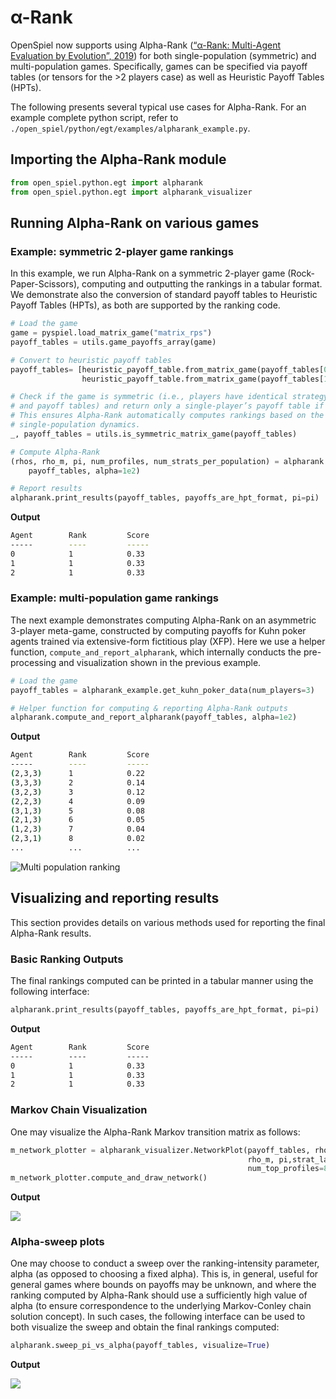 # α-Rank

OpenSpiel now supports using Alpha-Rank
([“α-Rank: Multi-Agent Evaluation by Evolution”, 2019](https://www.nature.com/articles/s41598-019-45619-9))
for both single-population (symmetric) and multi-population games. Specifically,
games can be specified via payoff tables (or tensors for the >2 players case) as
well as Heuristic Payoff Tables (HPTs).

The following presents several typical use cases for Alpha-Rank. For an example
complete python script, refer to
`./open_spiel/python/egt/examples/alpharank_example.py`.

## Importing the Alpha-Rank module

```python
from open_spiel.python.egt import alpharank
from open_spiel.python.egt import alpharank_visualizer
```

## Running Alpha-Rank on various games

### Example: symmetric 2-player game rankings

In this example, we run Alpha-Rank on a symmetric 2-player game
(Rock-Paper-Scissors), computing and outputting the rankings in a tabular
format. We demonstrate also the conversion of standard payoff tables to
Heuristic Payoff Tables (HPTs), as both are supported by the ranking code.

```python
# Load the game
game = pyspiel.load_matrix_game("matrix_rps")
payoff_tables = utils.game_payoffs_array(game)

# Convert to heuristic payoff tables
payoff_tables= [heuristic_payoff_table.from_matrix_game(payoff_tables[0]),
                heuristic_payoff_table.from_matrix_game(payoff_tables[1].T)]

# Check if the game is symmetric (i.e., players have identical strategy sets
# and payoff tables) and return only a single-player’s payoff table if so.
# This ensures Alpha-Rank automatically computes rankings based on the
# single-population dynamics.
_, payoff_tables = utils.is_symmetric_matrix_game(payoff_tables)

# Compute Alpha-Rank
(rhos, rho_m, pi, num_profiles, num_strats_per_population) = alpharank.compute(
    payoff_tables, alpha=1e2)

# Report results
alpharank.print_results(payoff_tables, payoffs_are_hpt_format, pi=pi)
```

**Output**

```bash
Agent        Rank         Score
-----        ----         -----
0            1            0.33
1            1            0.33
2            1            0.33
```

### Example: multi-population game rankings

The next example demonstrates computing Alpha-Rank on an asymmetric 3-player
meta-game, constructed by computing payoffs for Kuhn poker agents trained via
extensive-form fictitious play (XFP). Here we use a helper function,
`compute_and_report_alpharank`, which internally conducts the pre-processing and
visualization shown in the previous example.

```python
# Load the game
payoff_tables = alpharank_example.get_kuhn_poker_data(num_players=3)

# Helper function for computing & reporting Alpha-Rank outputs
alpharank.compute_and_report_alpharank(payoff_tables, alpha=1e2)
```

**Output**

```bash
Agent        Rank         Score
-----        ----         -----
(2,3,3)      1            0.22
(3,3,3)      2            0.14
(3,2,3)      3            0.12
(2,2,3)      4            0.09
(3,1,3)      5            0.08
(2,1,3)      6            0.05
(1,2,3)      7            0.04
(2,3,1)      8            0.02
...          ...          ...
```

![](_static/example_multi_population_game_rankings.png "Multi population ranking")

## Visualizing and reporting results

This section provides details on various methods used for reporting the final
Alpha-Rank results.

### Basic Ranking Outputs

The final rankings computed can be printed in a tabular manner using the
following interface:

```python
alpharank.print_results(payoff_tables, payoffs_are_hpt_format, pi=pi)
```

**Output**

```txt
Agent        Rank         Score
-----        ----         -----
0            1            0.33
1            1            0.33
2            1            0.33
```

### Markov Chain Visualization

One may visualize the Alpha-Rank Markov transition matrix as follows:

```python
m_network_plotter = alpharank_visualizer.NetworkPlot(payoff_tables, rhos,
                                                     rho_m, pi,strat_labels,
                                                     num_top_profiles=8)
m_network_plotter.compute_and_draw_network()
```

**Output**

![](_static/markov_chain_visualization.png)

### Alpha-sweep plots

One may choose to conduct a sweep over the ranking-intensity parameter, alpha
(as opposed to choosing a fixed alpha). This is, in general, useful for general
games where bounds on payoffs may be unknown, and where the ranking computed by
Alpha-Rank should use a sufficiently high value of alpha (to ensure
correspondence to the underlying Markov-Conley chain solution concept). In such
cases, the following interface can be used to both visualize the sweep and
obtain the final rankings computed:

```python
alpharank.sweep_pi_vs_alpha(payoff_tables, visualize=True)
```

**Output**

![](_static/alpha_sweep_plots.png)
